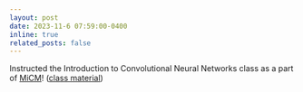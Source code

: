 ```yaml
---
layout: post
date: 2023-11-6 07:59:00-0400
inline: true
related_posts: false
---
```


Instructed the Introduction to Convolutional Neural Networks class as a part of [MiCM](https://www.mcgill.ca/micm/)! ([class material](https://github.com/tugcegurbuz/MiCM-Fall23_Intro-to-CNNs))
